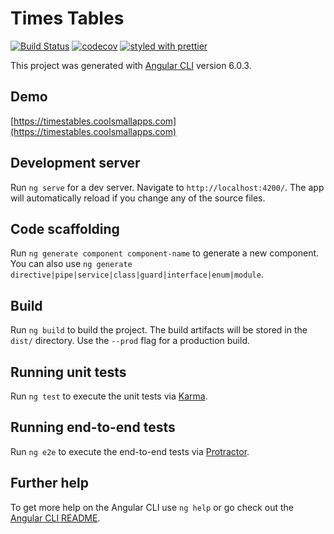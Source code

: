 # Times Tables

[![Build Status](https://travis-ci.org/markau/TimesTables.svg?branch=master)](https://travis-ci.org/markau/TimesTables)
[![codecov](https://codecov.io/gh/markau/TimesTables/branch/master/graph/badge.svg)](https://codecov.io/gh/markau/TimesTables)
[![styled with prettier](https://img.shields.io/badge/styled_with-prettier-ff69b4.svg)](https://github.com/prettier/prettier)

This project was generated with [Angular CLI](https://github.com/angular/angular-cli) version 6.0.3.

## Demo

[https://timestables.coolsmallapps.com](https://timestables.coolsmallapps.com)

## Development server

Run `ng serve` for a dev server. Navigate to `http://localhost:4200/`. The app will automatically reload if you change any of the source files.

## Code scaffolding

Run `ng generate component component-name` to generate a new component. You can also use `ng generate directive|pipe|service|class|guard|interface|enum|module`.

## Build

Run `ng build` to build the project. The build artifacts will be stored in the `dist/` directory. Use the `--prod` flag for a production build.

## Running unit tests

Run `ng test` to execute the unit tests via [Karma](https://karma-runner.github.io).

## Running end-to-end tests

Run `ng e2e` to execute the end-to-end tests via [Protractor](http://www.protractortest.org/).

## Further help

To get more help on the Angular CLI use `ng help` or go check out the [Angular CLI README](https://github.com/angular/angular-cli/blob/master/README.md).

